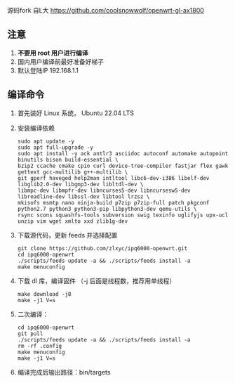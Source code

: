 源码fork 自L大 https://github.com/coolsnowwolf/openwrt-gl-ax1800

## 注意

1. **不要用 root 用户进行编译**
2. 国内用户编译前最好准备好梯子
3. 默认登陆IP 192.168.1.1 

## 编译命令

1. 首先装好 Linux 系统， Ubuntu 22.04 LTS

2. 安装编译依赖

   ```
   sudo apt update -y
   sudo apt full-upgrade -y
   sudo apt install -y ack antlr3 asciidoc autoconf automake autopoint binutils bison build-essential \
   bzip2 ccache cmake cpio curl device-tree-compiler fastjar flex gawk gettext gcc-multilib g++-multilib \
   git gperf haveged help2man intltool libc6-dev-i386 libelf-dev libglib2.0-dev libgmp3-dev libltdl-dev \
   libmpc-dev libmpfr-dev libncurses5-dev libncursesw5-dev libreadline-dev libssl-dev libtool lrzsz \
   mkisofs msmtp nano ninja-build p7zip p7zip-full patch pkgconf python2.7 python3 python3-pip libpython3-dev qemu-utils \
   rsync scons squashfs-tools subversion swig texinfo uglifyjs upx-ucl unzip vim wget xmlto xxd zlib1g-dev
   ```

3. 下载源代码，更新 feeds 并选择配置

   ```
   git clone https://github.com/zlxyc/ipq6000-openwrt.git
   cd ipq6000-openwrt
   ./scripts/feeds update -a && ./scripts/feeds install -a
   make menuconfig
   ```

4. 下载 dl 库，编译固件
（-j 后面是线程数，推荐用单线程）

   ```
   make download -j8
   make -j1 V=s
   ```

5. 二次编译：

   ```
   cd ipq6000-openwrt
   git pull
   ./scripts/feeds update -a && ./scripts/feeds install -a
   rm -rf .config
   make menuconfig
   make -j1 V=s
   ```

6. 编译完成后输出路径：bin/targets
